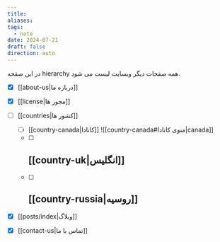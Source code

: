 ```yaml
---
title: 
aliases: 
tags:
  - note
date: 2024-07-21
draft: false
direction: auto
---
```


در این صفحه hierarchy همه صفحات دیگر وبسایت لیست می شود. 

- [x] [[about-us|درباره ما]]
- [x] [[license|مجوز ها]]
- [ ] [[countries|کشور ها]]
	- [ ] [[country-canada|کانادا]]
		![[country-canada#منوی کانادا|canada]]
	- [ ] [[country-uk|انگلیس]]
		- 
	- [ ] [[country-russia|روسیه]]
		- 
- [x] [[posts/index|وبلاگ]]
- [x] [[contact-us|تماس با ما]]


